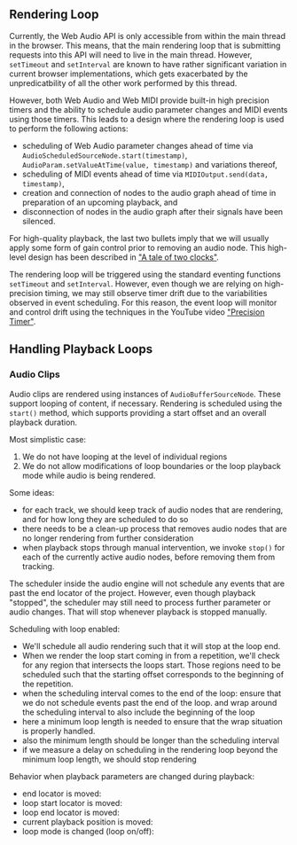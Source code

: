 ## Rendering Loop

Currently, the Web Audio API is only accessible from within the main thread in the browser. This means, that the main rendering loop that is submitting requests into this API will need to live in the main thread. However, `setTimeout` and `setInterval` are known to have rather significant variation in current browser implementations, which gets exacerbated by the unpredicatbility of all the other work performed by this thread.

However, both Web Audio and Web MIDI provide built-in high precision timers and the ability to schedule audio parameter changes and MIDI events using those timers. This leads to a design where the rendering loop is used to perform the following actions:

- scheduling of Web Audio parameter changes ahead of time via `AudioScheduledSourceNode.start(timestamp)`, `AudioParam.setValueAtTime(value, timestamp)` and variations thereof,
- scheduling of MIDI events ahead of time via `MIDIOutput.send(data, timestamp)`,
- creation and connection of nodes to the audio graph ahead of time in preparation of an upcoming playback, and
- disconnection of nodes in the audio graph after their signals have been silenced.

For high-quality playback, the last two bullets imply that we will usually apply some form of gain control prior to removing an audio node. This high-level design has been described in ["A tale of two clocks"](https://web.dev/articles/audio-scheduling).

The rendering loop will be triggered using the standard eventing functions `setTimeout` and `setInterval`. However, even though we are relying on high-precision timing, we may still observe timer drift due to the variabilities observed in event scheduling. For this reason, the event loop will monitor and control drift using the techniques in the YouTube video ["Precision Timer"](https://www.youtube.com/watch?v=x8PBWobv6NY).

## Handling Playback Loops

### Audio Clips

Audio clips are rendered using instances of `AudioBufferSourceNode`. These support looping of content, if necessary. Rendering is scheduled using the `start()` method, which supports providing a start offset and an overall playback duration.

Most simplistic case: 
1. We do not have looping at the level of individual regions
2. We do not allow modifications of loop boundaries or the loop playback mode while audio is being rendered.

Some ideas:
- for each track, we should keep track of audio nodes that are rendering, and for how long they are scheduled to do so
- there needs to be a clean-up process that removes audio nodes that are no longer rendering from further consideration
- when playback stops through manual intervention, we invoke `stop()` for each of the currently active audio nodes, before removing them from tracking.

The scheduler inside the audio engine will not schedule any events that are past the end locator of the project.
However, even though playback "stopped", the scheduler may still need to process further parameter or audio changes.
That will stop whenever playback is stopped manually.

Scheduling with loop enabled:

- We'll schedule all audio rendering such that it will stop at the loop end.
- When we render the loop start coming in from a repetition, we'll check for any region that intersects the loops start. Those regions need to be scheduled such that the starting offset corresponds to the beginning of the repetition.
- when the scheduling interval comes to the end of the loop: ensure that we do not schedule events past the end of the loop. and wrap around the scheduling interval to also include the beginning of the loop
- here a minimum loop length is needed to ensure that the wrap situation is properly handled.
- also the minimum length should be longer than the scheduling interval
- if we measure a delay on scheduling in the rendering loop beyond the minimum loop length, we should stop rendering

Behavior when playback parameters are changed during playback:

- end locator is moved:
- loop start locator is moved:
- loop end locator is moved:
- current playback position is moved:
- loop mode is changed (loop on/off):